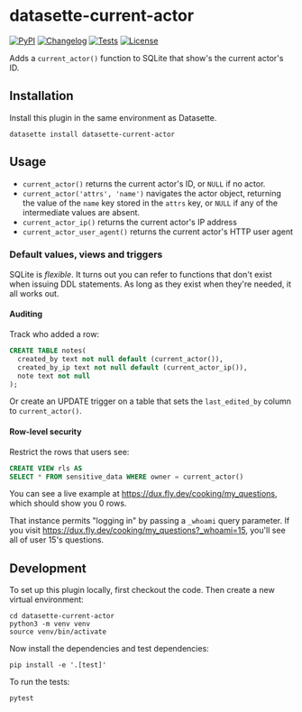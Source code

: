 # datasette-current-actor

[![PyPI](https://img.shields.io/pypi/v/datasette-current-actor.svg)](https://pypi.org/project/datasette-current-actor/)
[![Changelog](https://img.shields.io/github/v/release/cldellow/datasette-current-actor?include_prereleases&label=changelog)](https://github.com/cldellow/datasette-current-actor/releases)
[![Tests](https://github.com/cldellow/datasette-current-actor/workflows/Test/badge.svg)](https://github.com/cldellow/datasette-current-actor/actions?query=workflow%3ATest)
[![License](https://img.shields.io/badge/license-Apache%202.0-blue.svg)](https://github.com/cldellow/datasette-current-actor/blob/main/LICENSE)

Adds a `current_actor()` function to SQLite that show's the current actor's ID.

## Installation

Install this plugin in the same environment as Datasette.

    datasette install datasette-current-actor

## Usage

- `current_actor()` returns the current actor's ID, or `NULL` if no actor.
- `current_actor('attrs', 'name')` navigates the actor object, returning
   the value of the `name` key stored in the `attrs` key, or `NULL` if any
   of the intermediate values are absent.
- `current_actor_ip()` returns the current actor's IP address
- `current_actor_user_agent()` returns the current actor's HTTP user agent

### Default values, views and triggers

SQLite is _flexible_. It turns out you can refer to functions that don't exist
when issuing DDL statements. As long as they exist when they're needed, it all
works out.

#### Auditing

Track who added a row:

```sql
CREATE TABLE notes(
  created_by text not null default (current_actor()),
  created_by_ip text not null default (current_actor_ip()),
  note text not null
);
```

Or create an UPDATE trigger on a table that sets the `last_edited_by` column to
`current_actor()`.

#### Row-level security

Restrict the rows that users see:

```sql
CREATE VIEW rls AS
SELECT * FROM sensitive_data WHERE owner = current_actor()
```

You can see a live example at https://dux.fly.dev/cooking/my_questions, which should show you 0 rows.

That instance permits "logging in" by passing a `_whoami` query parameter. If you visit https://dux.fly.dev/cooking/my_questions?_whoami=15, you'll see all of user 15's questions.



## Development

To set up this plugin locally, first checkout the code. Then create a new virtual environment:

    cd datasette-current-actor
    python3 -m venv venv
    source venv/bin/activate

Now install the dependencies and test dependencies:

    pip install -e '.[test]'

To run the tests:

    pytest
